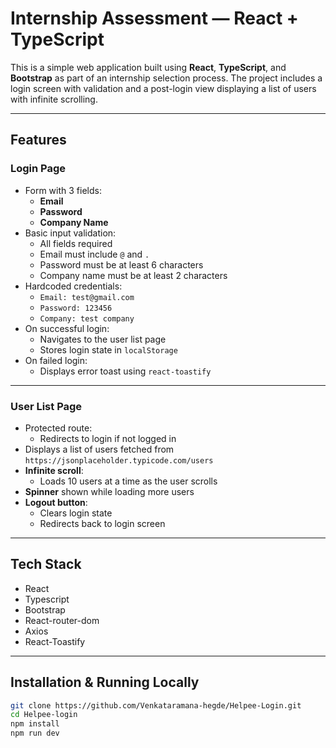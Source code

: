# Internship Assessment — React + TypeScript

This is a simple web application built using **React**, **TypeScript**, and **Bootstrap** as part of an internship selection process. The project includes a login screen with validation and a post-login view displaying a list of users with infinite scrolling.

---

## Features

### Login Page
- Form with 3 fields:
  - **Email**
  - **Password**
  - **Company Name**
- Basic input validation:
  - All fields required
  - Email must include `@` and `.`
  - Password must be at least 6 characters
  - Company name must be at least 2 characters
- Hardcoded credentials:
  - `Email: test@gmail.com`
  - `Password: 123456`
  - `Company: test company`
- On successful login:
  - Navigates to the user list page
  - Stores login state in `localStorage`
- On failed login:
  - Displays error toast using `react-toastify`

---

### User List Page
- Protected route:
  - Redirects to login if not logged in
- Displays a list of users fetched from `https://jsonplaceholder.typicode.com/users`
- **Infinite scroll**:
  - Loads 10 users at a time as the user scrolls
- **Spinner** shown while loading more users
- **Logout button**:
  - Clears login state
  - Redirects back to login screen

---

## Tech Stack

- React
- Typescript
- Bootstrap
- React-router-dom
- Axios
- React-Toastify

---

## Installation & Running Locally

```bash
git clone https://github.com/Venkataramana-hegde/Helpee-Login.git
cd Helpee-login
npm install
npm run dev
